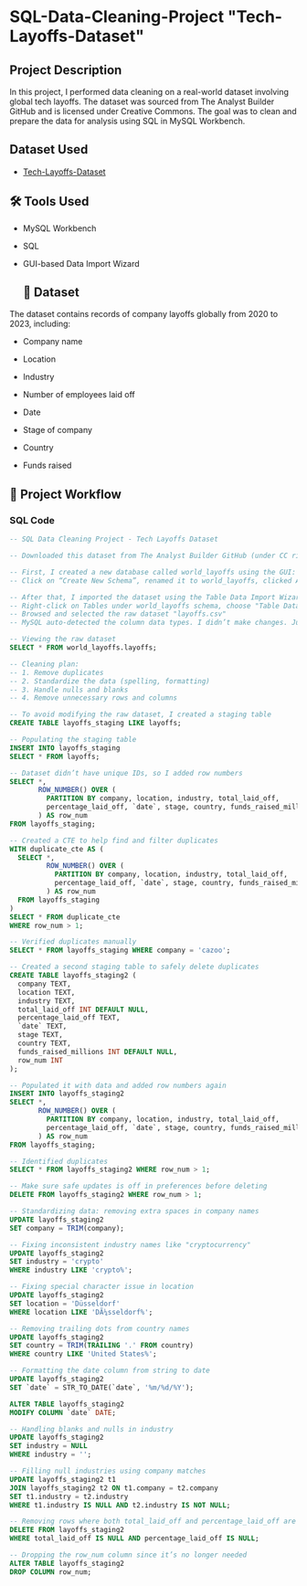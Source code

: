 # SQL-Data-Cleaning-Project "Tech-Layoffs-Dataset"
## Project Description 
In this project, I performed data cleaning on a real-world dataset involving global tech layoffs. The dataset was sourced from The Analyst Builder GitHub and is licensed under Creative Commons. The goal was to clean and prepare the data for analysis using SQL in MySQL Workbench.

## Dataset Used 
- <a href="https://github.com/truemann01/SQL-Data-Cleaning-Project/blob/main/layoffs.csv">Tech-Layoffs-Dataset</a>

## 🛠️ Tools Used
- MySQL Workbench

- SQL

- GUI-based Data Import Wizard

  ## 📁 Dataset
 The dataset contains records of company layoffs globally from 2020 to 2023, including:

- Company name

- Location

- Industry

- Number of employees laid off

- Date

- Stage of company

- Country

- Funds raised

 ##  📌 Project Workflow
### SQL Code

```sql
-- SQL Data Cleaning Project - Tech Layoffs Dataset

-- Downloaded this dataset from The Analyst Builder GitHub (under CC rights)

-- First, I created a new database called world_layoffs using the GUI:
-- Click on “Create New Schema”, renamed it to world_layoffs, clicked Apply (twice), then Finish

-- After that, I imported the dataset using the Table Data Import Wizard
-- Right-click on Tables under world_layoffs schema, choose "Table Data Import Wizard"
-- Browsed and selected the raw dataset "layoffs.csv"
-- MySQL auto-detected the column data types. I didn’t make changes. Just clicked Next, then Finish

-- Viewing the raw dataset
SELECT * FROM world_layoffs.layoffs;

-- Cleaning plan:
-- 1. Remove duplicates
-- 2. Standardize the data (spelling, formatting)
-- 3. Handle nulls and blanks
-- 4. Remove unnecessary rows and columns

-- To avoid modifying the raw dataset, I created a staging table
CREATE TABLE layoffs_staging LIKE layoffs;

-- Populating the staging table
INSERT INTO layoffs_staging
SELECT * FROM layoffs;

-- Dataset didn’t have unique IDs, so I added row numbers
SELECT *,
       ROW_NUMBER() OVER (
         PARTITION BY company, location, industry, total_laid_off,
         percentage_laid_off, `date`, stage, country, funds_raised_millions
       ) AS row_num
FROM layoffs_staging;

-- Created a CTE to help find and filter duplicates
WITH duplicate_cte AS (
  SELECT *,
         ROW_NUMBER() OVER (
           PARTITION BY company, location, industry, total_laid_off,
           percentage_laid_off, `date`, stage, country, funds_raised_millions
         ) AS row_num
  FROM layoffs_staging
)
SELECT * FROM duplicate_cte
WHERE row_num > 1;

-- Verified duplicates manually
SELECT * FROM layoffs_staging WHERE company = 'cazoo';

-- Created a second staging table to safely delete duplicates
CREATE TABLE layoffs_staging2 (
  company TEXT,
  location TEXT,
  industry TEXT,
  total_laid_off INT DEFAULT NULL,
  percentage_laid_off TEXT,
  `date` TEXT,
  stage TEXT,
  country TEXT,
  funds_raised_millions INT DEFAULT NULL,
  row_num INT
);

-- Populated it with data and added row numbers again
INSERT INTO layoffs_staging2
SELECT *,
       ROW_NUMBER() OVER (
         PARTITION BY company, location, industry, total_laid_off,
         percentage_laid_off, `date`, stage, country, funds_raised_millions
       ) AS row_num
FROM layoffs_staging;

-- Identified duplicates
SELECT * FROM layoffs_staging2 WHERE row_num > 1;

-- Make sure safe updates is off in preferences before deleting
DELETE FROM layoffs_staging2 WHERE row_num > 1;

-- Standardizing data: removing extra spaces in company names
UPDATE layoffs_staging2
SET company = TRIM(company);

-- Fixing inconsistent industry names like "cryptocurrency"
UPDATE layoffs_staging2
SET industry = 'crypto'
WHERE industry LIKE 'crypto%';

-- Fixing special character issue in location
UPDATE layoffs_staging2
SET location = 'Düsseldorf'
WHERE location LIKE 'DÃ¼sseldorf%';

-- Removing trailing dots from country names
UPDATE layoffs_staging2
SET country = TRIM(TRAILING '.' FROM country)
WHERE country LIKE 'United States%';

-- Formatting the date column from string to date
UPDATE layoffs_staging2
SET `date` = STR_TO_DATE(`date`, '%m/%d/%Y');

ALTER TABLE layoffs_staging2
MODIFY COLUMN `date` DATE;

-- Handling blanks and nulls in industry
UPDATE layoffs_staging2
SET industry = NULL
WHERE industry = '';

-- Filling null industries using company matches
UPDATE layoffs_staging2 t1
JOIN layoffs_staging2 t2 ON t1.company = t2.company
SET t1.industry = t2.industry
WHERE t1.industry IS NULL AND t2.industry IS NOT NULL;

-- Removing rows where both total_laid_off and percentage_laid_off are null
DELETE FROM layoffs_staging2
WHERE total_laid_off IS NULL AND percentage_laid_off IS NULL;

-- Dropping the row_num column since it’s no longer needed
ALTER TABLE layoffs_staging2
DROP COLUMN row_num;


